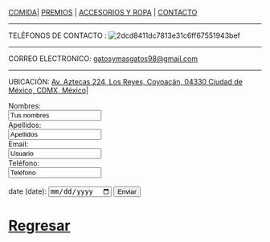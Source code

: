 [COMIDA](./COMIDA.md)| [PREMIOS](./PREMIOS.md) | [ACCESORIOS Y ROPA](./ACCESORIOS-Y-ROPA.md)  | [CONTACTO](./CONTACTO.md) 
* *  *
TELÉFONOS DE CONTACTO : ![2dcd8411dc7813e31c6ff67551943bef](https://user-images.githubusercontent.com/99773679/160023667-e8769e25-1525-4182-8732-0ce2e95e04dc.png)


* * *
CORREO ELECTRONICO: gatosymasgatos98@gmail.com
*  *  *
UBICACIÓN: [Av. Aztecas 224, Los Reyes, Coyoacán, 04330 Ciudad de México, CDMX, México](https://www.google.com.mx/maps/place/es+una+direcci%C3%B3n+falsa,+Av.+Aztecas+224,+Los+Reyes,+Coyoac%C3%A1n,+04330+Ciudad+de+M%C3%A9xico,+CDMX/@19.3283534,-99.1573424,17z/data=!3m1!4b1!4m5!3m4!1s0x85ce01e1e6ea9c3b:0x53624b5351889b82!8m2!3d19.3283484!4d-99.1551537)|         

<form action="https://formspree.io/f/mlezlqvy"method="POST"">
<label for="name">Nombres:</label><br>
<input type ="text" id="name" name="name" value="Tus nombres"><br>
<label for="lname">Apellidos:</label><br>
<input type="text" id="lname" name="lname" value=Apellidos><br>
<label for="Email">Email:</label><br>
<input type="Email" id="Email" Email="Email" value="Usuario"><br>
<label for="Teléfono">Teléfono:</label><br>
<input type="Teléfono" id="Teléfono" Teléfono="Teléfono"value="Teléfono"><br><br>
<label for="date">date (date):</label>
<input type="date" id="date" date="date">
<input type="submit" value="Enviar">
</form>                               






# [Regresar](/index.md)    
